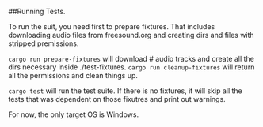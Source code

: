 ##Running Tests.

To run the suit, you need first to prepare fixtures. That includes downloading audio files from freesound.org and creating dirs and files with stripped premissions.

`cargo run prepare-fixtures` will download # audio tracks and create all the dirs necessary inside ./test-fixtures.
`cargo run cleanup-fixtures` will return all the permissions and clean things up. 

`cargo test` will run the test suite. If there is no fixtures, it will skip all the tests that was dependent on those fixutres and print out warnings.

For now, the only target OS is Windows. 
